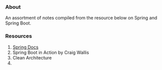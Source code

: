 ### About
An assortment of notes compiled from the resource below on Spring and Spring Boot.
### Resources
1. [Spring Docs](https://docs.spring.io/spring-framework/reference/index.html)
2. Spring Boot in Action by Craig Wallis
3. Clean Architecture
5. 
